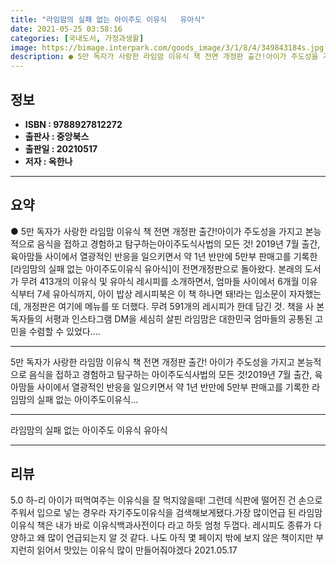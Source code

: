 ```yaml
---
title: "라임맘의 실패 없는 아이주도 이유식   유아식"
date: 2021-05-25 03:58:16
categories: [국내도서, 가정과생활]
image: https://bimage.interpark.com/goods_image/3/1/8/4/349843184s.jpg
description: ● 5만 독자가 사랑한 라임맘 이유식 책 전면 개정판 출간!아이가 주도성을 가지고 본능적으로 음식을 접하고 경험하고 탐구하는아이주도식사법의 모든 것! 2019년 7월 출간, 육아맘들 사이에서 열광적인 반응을 일으키면서 약 1년 반만에 5만부 판매고를 기록한 [라임맘의 실패 없는 아이주
---
```


## **정보**

- **ISBN : 9788927812272**
- **출판사 : 중앙북스**
- **출판일 : 20210517**
- **저자 : 옥한나**

------



## **요약**

●  5만 독자가 사랑한 라임맘 이유식 책 전면 개정판 출간!아이가 주도성을 가지고 본능적으로 음식을 접하고 경험하고 탐구하는아이주도식사법의 모든 것! 2019년 7월 출간, 육아맘들 사이에서 열광적인 반응을 일으키면서 약 1년 반만에 5만부 판매고를 기록한 [라임맘의 실패 없는 아이주도이유식  유아식]이 전면개정판으로 돌아왔다. 본래의 도서가 무려 413개의 이유식 및 유아식 레시피를 소개하면서, 엄마들 사이에서 6개월 이유식부터 7세 유아식까지, 아이 밥상 레시피북은 이 책 하나면 돼!라는 입소문이 자자했는데, 개정판은 여기에 메뉴를 또 더했다. 무려 591개의 레시피가 한데 담긴 것. 책을 사 본 독자들의 서평과 인스타그램 DM을 세심히 살핀 라임맘은 대한민국 엄마들의 공통된 고민을 수렴할 수 있었다....

------

5만 독자가 사랑한 라임맘 이유식 책 전면 개정판 출간!
아이가 주도성을 가지고 본능적으로 음식을 접하고 경험하고 탐구하는
아이주도식사법의 모든 것!2019년 7월 출간, 육아맘들 사이에서 열광적인 반응을 일으키면서 약 1년 반만에 5만부 판매고를 기록한 라임맘의 실패 없는 아이주도이유식... 

------


라임맘의 실패 없는 아이주도 이유식   유아식 

------


## **리뷰** 

5.0 하-리 아이가 떠먹여주는 이유식을 잘 먹지않을때!
그런데 식판에 떨어진 건 손으로 주워서 입으로 넣는 경우라 자기주도이유식을 검색해보게됐다.가장 많이언급 된
라임맘 이유식 책은 내가 바로 이유식백과사전이다 라고 하듯 엄청 두껍다. 레시피도 종류가 다양하고 왜 많이 언급되는지 알 것 같다. 나도 아직 몇 페이지 밖에 보지 않은 책이지만
부지런히 읽어서 맛있는 이유식 많이 만들어줘야겠다 2021.05.17 <br/>